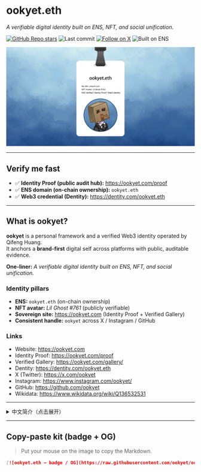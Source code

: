 # ookyet.eth

*A verifiable digital identity built on ENS, NFT, and social unification.*

[![GitHub Repo stars](https://img.shields.io/github/stars/ookyet/ookyet?style=flat)](https://github.com/ookyet/ookyet/stargazers)
![Last commit](https://img.shields.io/github/last-commit/ookyet/ookyet?style=flat)
[![Follow on X](https://img.shields.io/badge/Follow-@ookyet-111111?logo=x&logoColor=white)](https://x.com/ookyet)
![Built on ENS](https://img.shields.io/badge/Built%20on-ENS-2A50E6)

[![OG preview — ookyet.eth](https://raw.githubusercontent.com/ookyet/ookyet/main/og-card.png)](https://ookyet.com)

---

## Verify me fast

- ✅ **Identity Proof (public audit hub):** https://ookyet.com/proof  
- ✅ **ENS domain (on-chain ownership):** `ookyet.eth`  
- ✅ **Web3 credential (Dentity):** https://dentity.com/ookyet.eth

---

## What is ookyet?

**ookyet** is a personal framework and a verified Web3 identity operated by Qifeng Huang.  
It anchors a **brand-first** digital self across platforms with public, auditable evidence.

**One-liner:** *A verifiable digital identity built on ENS, NFT, and social unification.*

### Identity pillars
- **ENS:** `ookyet.eth` (on-chain ownership)
- **NFT avatar:** *Lil Ghost #761* (publicly verifiable)
- **Sovereign site:** https://ookyet.com (Identity Proof + Verified Gallery)
- **Consistent handle:** `ookyet` across X / Instagram / GitHub

### Links
- Website: https://ookyet.com  
- Identity Proof: https://ookyet.com/proof  
- Verified Gallery: https://ookyet.com/gallery/  
- Dentity: https://dentity.com/ookyet.eth  
- X (Twitter): https://x.com/ookyet  
- Instagram: https://www.instagram.com/ookyet/  
- GitHub: https://github.com/ookyet  
- Wikidata: https://www.wikidata.org/wiki/Q136532531

---

<details>
  <summary>中文简介（点击展开）</summary>

**ookyet** 是一个“品牌优先”的 Web3 数字身份，由 Qifeng Huang 运营。  
核心由 **ENS 域名 `ookyet.eth`**、**NFT 头像 Lil Ghost #761**、与独立网站 **ookyet.com** 共同构成，  
并通过 **Identity Proof** 与 **Dentity 证书**实现公开、可审计的统一身份。

- 一句话：*A verifiable digital identity built on ENS, NFT, and social unification.*  
- 快速验证：  
  - https://ookyet.com/proof  
  - https://dentity.com/ookyet.eth
</details>

---

## Copy-paste kit (badge + OG)

> Put your mouse on the image to copy the Markdown.

```md
[![ookyet.eth — badge / OG](https://raw.githubusercontent.com/ookyet/ookyet/main/og-card.png)](https://ookyet.com/proof)
